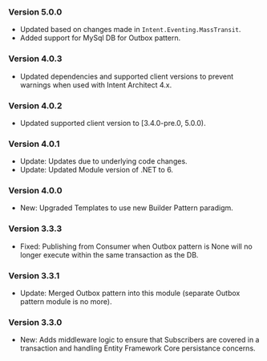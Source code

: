### Version 5.0.0

- Updated based on changes made in `Intent.Eventing.MassTransit`.
- Added support for MySql DB for Outbox pattern.

### Version 4.0.3

- Updated dependencies and supported client versions to prevent warnings when used with Intent Architect 4.x.

### Version 4.0.2

- Updated supported client version to [3.4.0-pre.0, 5.0.0).

### Version 4.0.1

- Update: Updates due to underlying code changes.
- Update: Updated Module version of .NET to 6.

### Version 4.0.0

- New: Upgraded Templates to use new Builder Pattern paradigm.

### Version 3.3.3

- Fixed: Publishing from Consumer when Outbox pattern is None will no longer execute within the same transaction as the DB.

### Version 3.3.1

- Update: Merged Outbox pattern into this module (separate Outbox pattern module is no more).

### Version 3.3.0

- New: Adds middleware logic to ensure that Subscribers are covered in a transaction and handling Entity Framework Core persistance concerns.